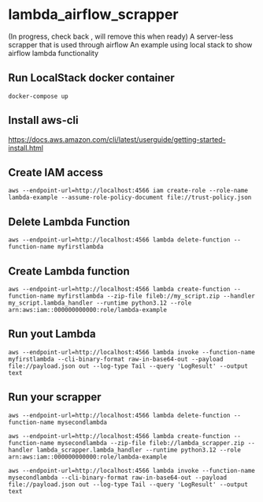 # lambda_airflow_scrapper
(In progress, check back , will remove this when ready) A server-less scrapper that is used through airflow
An example using local stack to show airflow lambda functionality

## Run LocalStack docker container

`docker-compose up`

## Install aws-cli

https://docs.aws.amazon.com/cli/latest/userguide/getting-started-install.html

## Create IAM access

`aws --endpoint-url=http://localhost:4566 iam create-role --role-name lambda-example --assume-role-policy-document file://trust-policy.json`

## Delete Lambda Function

`aws --endpoint-url=http://localhost:4566 lambda delete-function --function-name myfirstlambda`

## Create Lambda function

`aws --endpoint-url=http://localhost:4566 lambda create-function --function-name myfirstlambda --zip-file fileb://my_script.zip --handler my_script.lambda_handler --runtime python3.12 --role arn:aws:iam::000000000000:role/lambda-example`

## Run yout Lambda 

`aws --endpoint-url=http://localhost:4566 lambda invoke --function-name myfirstlambda --cli-binary-format raw-in-base64-out --payload file://payload.json out --log-type Tail --query 'LogResult' --output text`


## Run your scrapper

`aws --endpoint-url=http://localhost:4566 lambda delete-function --function-name mysecondlambda`

`aws --endpoint-url=http://localhost:4566 lambda create-function --function-name mysecondlambda --zip-file fileb://lambda_scrapper.zip --handler lambda_scrapper.lambda_handler --runtime python3.12 --role arn:aws:iam::000000000000:role/lambda-example`

`aws --endpoint-url=http://localhost:4566 lambda invoke --function-name mysecondlambda --cli-binary-format raw-in-base64-out --payload file://payload.json out --log-type Tail --query 'LogResult' --output text`